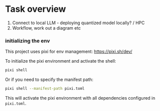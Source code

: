 # Task overview
1. Connect to local LLM - deploying quantized model locally? / HPC 
2. Workflow, work out a diagram etc

### initializing the env
This project uses pixi for env management:
https://pixi.sh/dev/

To initialize the pixi environment and activate the shell:

```bash
pixi shell
```

Or if you need to specify the manifest path:

```bash
pixi shell --manifest-path pixi.toml
```
This will activate the pixi environment with all dependencies configured in `pixi.toml`.
